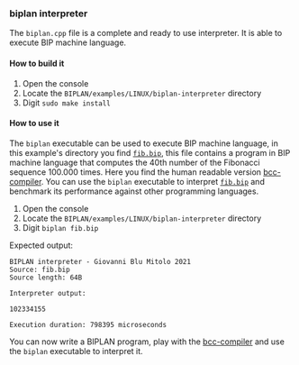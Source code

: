 ### biplan interpreter
The `biplan.cpp` file is a complete and ready to use interpreter. It is able to execute BIP machine language.

#### How to build it
1. Open the console
2. Locate the `BIPLAN/examples/LINUX/biplan-interpreter` directory
3. Digit `sudo make install`

#### How to use it
The `biplan` executable can be used to execute BIP machine language, in this example's directory you find [`fib.bip`](fib.bip), this file contains a program in BIP machine language that computes the 40th number of the Fibonacci sequence 100.000 times. Here you find the human readable version [bcc-compiler](../bcc-compiler/fib.bpl). You can use the `biplan` executable to interpret [`fib.bip`](fib.bip) and benchmark its performance against other programming languages.

1. Open the console
2. Locate the `BIPLAN/examples/LINUX/biplan-interpreter` directory
3. Digit `biplan fib.bip`

Expected output:
```
BIPLAN interpreter - Giovanni Blu Mitolo 2021
Source: fib.bip
Source length: 64B

Interpreter output:

102334155

Execution duration: 798395 microseconds
```

You can now write a BIPLAN program, play with the [bcc-compiler](../bcc-compiler) and use the `biplan` executable to interpret it.

